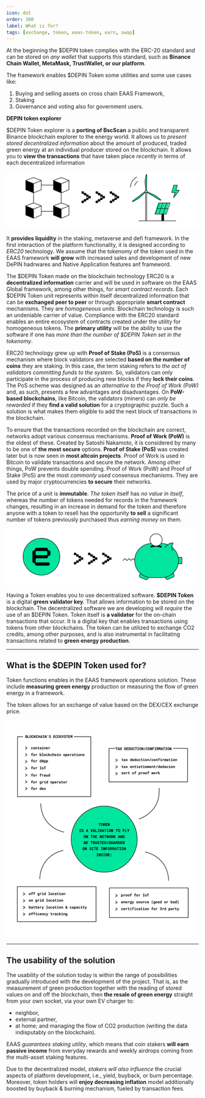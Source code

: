 ```yaml
---
icon: dot
order: 300
label: What is for?
tags: [exchange, token, eaas-token, earn, swap]
---
```

At the beginning the $DEPIN token complies with the ERC-20 standard and can be stored on *any wallet* that supports this standard, such as **Binance Chain Wallet, MetaMask, TrustWallet, or our platform**.
 

The framework enables $DEPIN Token some utilities and some use cases like:
 
1. Buying and selling assets on cross chain EAAS Framework,
2. Staking
3. Governance and voting also for government users.
 
**DEPIN token explorer**
 
$DEPIN Token explorer is a **porting of BscScan** a public and transparent Binance blockchain explorer to the energy world. It allows us to *present stored decentralized information* about the amount of produced, traded green energy at an individual producer stored on the blockchain. It allows you to **view the transactions** that have taken place *recently* in terms of each decentralized information

![](/src/headers/blockchain_to_green_energy.png)

It **provides liquidity** in the staking, metaverse and defi framework. In the first interaction of the platform functionality, it is designed according to *ERC20* technology. We assume that the tokenomy of the token used in the EAAS framework **will grow** with increased sales and development of new DePIN hadrwares and Native Application features anf frameword. 
 
The $DEPIN Token made on the blockchain technology ERC20 is a **decentralized information** carrier and will be used in software on the EAAS Global framework, among other things, for *smart contract records*. Each $DEPIN Token unit represents within itself decentralized information that can be **exchanged peer to peer** or through appropriate **smart contract** mechanisms. They are *homogeneous units*. Blockchain technology is such an undeniable carrier of value. Compliance with the ERC20 standard enables an entire ecosystem of contracts created under the utility for homogeneous tokens. The **primary utility** will be the ability to use the software if one has *more than the number of $DEPIN Token set in the tokenomy*.
 
ERC20 technology grew up with **Proof of Stake (PoS)** is a consensus mechanism where block validators are selected **based on the number of coins** they are staking. In this case, the term staking refers to *the act of validators committing funds to the system*. So, validators can only participate in the process of producing new blocks if they **lock their coins**. The PoS scheme was designed as an *alternative to the Proof of Work (PoW)* and, as such, presents a few advantages and disadvantages. On **PoW-based blockchains**, like Bitcoin, the validators (miners) can *only be rewarded* if they **find a valid solution** for a cryptographic puzzle. Such a solution is what makes them eligible to add the next block of transactions in the blockchain. 
 
To ensure that the transactions recorded on the blockchain are correct, networks adopt various consensus mechanisms. **Proof of Work (PoW)** is the oldest of these. Created by Satoshi Nakamoto, it is considered by many to be one of **the most secure** options. **Proof of Stake (PoS)** was created later but is now seen in **most altcoin projects**. Proof of Work is used in Bitcoin to validate transactions and secure the network. Among other things, PoW prevents double spending. Proof of Work (PoW) and Proof of Stake (PoS) are the most *commonly used* consensus mechanisms. They are used by major cryptocurrencies **to secure** their networks.
 
The price of a unit is **immutable**. *The token* itself has *no value in itself*, whereas the number of tokens needed for records in the framework changes, resulting in an increase in demand for the token and therefore anyone with a token to resell has the opportunity **to sell** a significant number of tokens previously purchased thus *earning money* on them.

![](/src/headers/sell_tokens_earn_money.png)
 
Having a Token enables you to use decentralized software. **$DEPIN Token** is a digital **green validator key**. That allows information to be stored on the blockchain. The decentralized software we are developing will *require* the use of an $DEPIN  Token. Token itself is **a validator** for the on-chain transactions that occur. It is a digital key that enables transactions using tokens from other blockchains. The token can be utilized to exchange CO2 credits, among other purposes, and is also instrumental in facilitating transactions related to **green energy production**.

---

## What is the $DEPIN Token used for?

Token functions enables in the EAAS framework operations solution. These include **measuring green energy** production or measuring the flow of green energy in a framework.

The token allows for an exchange of value based on the DEX/CEX exchange price.

![The framework indicates where and how the token will be applied.](/src/headers/token_is_a_validation.png)


---

## The usability of the solution

The usability of the solution today is within the range of possibilities gradually introduced with the development of the project. That is, as the measurement of green production together with the reading of stored values on and off the blockchain, then **the resale of green energy** straight from your own socket, via your own EV charger to:

- neighbor, 
- external partner, 
- at home; and managing the flow of CO2 production (writing the data indisputably on the blockchain).

EAAS *guarantees staking utility*, which means that coin stakers **will earn passive income** from everyday rewards and weekly airdrops coming from the multi-asset staking features.
 
Due to the decentralized model, *stakers will also influence* the crucial aspects of platform development, i.e., yield, buyback, or burn percentage. Moreover, token holders will **enjoy decreasing inflation** model additionally boosted by buyback & burning mechanism, fueled by transaction fees.
